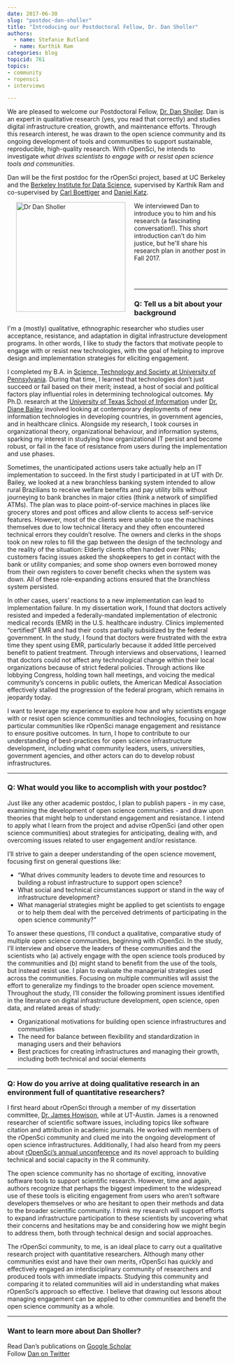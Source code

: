 ```yaml
---
date: 2017-06-30
slug: "postdoc-dan-sholler"
title: "Introducing our Postdoctoral Fellow, Dr. Dan Sholler"
authors:
  - name: Stefanie Butland
  - name: Karthik Ram
categories: blog
topicid: 761
topics:
- community
- ropensci
- interviews

---
```


We are pleased to welcome our Postdoctoral Fellow, [Dr. Dan Sholler](https://danielsholler.wordpress.com/). Dan is an expert in qualitative research (yes, you read that correctly) and studies digital infrastructure creation, growth, and maintenance efforts. Through this research interest, he was drawn to the open science community and its ongoing development of tools and communities to support sustainable, reproducible, high-quality research. With rOpenSci, he intends to investigate _what drives scientists to engage with or resist open science tools and communities_.

Dan will be the first postdoc for the rOpenSci project, based at UC Berkeley and the [Berkeley Institute for Data Science](https://bids.berkeley.edu/), supervised by Karthik Ram and co-supervised by [Carl Boettiger](https://ropensci.org/about/#leadership) and [Daniel Katz](http://danielskatz.org/).

<img src="http://i.imgur.com/piOAomv.jpg" alt="Dr Dan Sholler" align="left" style="margin: 0px 20px" width="250" style="float: left;clear:both">

We interviewed Dan to introduce you to him and his research (a fascinating conversation!). This short introduction can’t do him justice, but he'll share his research plan in another post in Fall 2017.

<br><br>

---
### Q: Tell us a bit about your background
I'm a (mostly) qualitative, ethnographic researcher who studies user acceptance, resistance, and adaptation in digital infrastructure development programs. In other words, I like to study the factors that motivate people to engage with or resist new technologies, with the goal of helping to improve design and implementation strategies for eliciting engagement.

I completed my B.A. in [Science, Technology and Society at University of Pennsylvania](https://hss.sas.upenn.edu/undergraduate/science-technology-and-society-major). During that time, I learned that technologies don’t just succeed or fail based on their merit; instead, a host of social and political factors play influential roles in determining technological outcomes. My Ph.D. research at the [University of Texas School of Information](https://www.ischool.utexas.edu/) under [Dr. Diane Bailey](https://www.dianebailey.me/) involved looking at contemporary deployments of new information technologies in developing countries, in government agencies, and in healthcare clinics. Alongside my research, I took courses in organizational theory, organizational behaviour, and information systems, sparking my interest in studying how organizational IT persist and become robust, or fail in the face of resistance from users during the implementation and use phases.

Sometimes, the unanticipated actions users take actually help an IT implementation to succeed. In the first study I participated in at UT with Dr. Bailey, we looked at a new branchless banking system intended to allow rural Brazilians to receive welfare benefits and pay utility bills without journeying to bank branches in major cities (think a network of simplified ATMs). The plan was to place point-of-service machines in places like grocery stores and post offices and allow clients to access self-service features. However, most of the clients were unable to use the machines themselves due to low technical literacy and they often encountered technical errors they couldn’t resolve. The owners and clerks in the shops took on new roles to fill the gap between the design of the technology and the reality of the situation: Elderly clients often handed over PINs; customers facing issues asked the shopkeepers to get in contact with the bank or utility companies; and some shop owners even borrowed money from their own registers to cover benefit checks when the system was down. All of these role-expanding actions ensured that the branchless system persisted.

In other cases, users’ reactions to a new implementation can lead to implementation failure. In my dissertation work, I found that doctors actively resisted and impeded a federally-mandated implementation of electronic medical records (EMR) in the U.S. healthcare industry. Clinics implemented “certified” EMR and had their costs partially subsidized by the federal government. In the study, I found that doctors were frustrated with the extra time they spent using EMR, particularly because it added little perceived benefit to patient treatment. Through interviews and observations, I learned that doctors could not affect any technological change within their local organizations because of strict federal policies. Through actions like lobbying Congress, holding town hall meetings, and voicing the medical community’s concerns in public outlets, the American Medical Association effectively stalled the progression of the federal program, which remains in jeopardy today.

I want to leverage my experience to explore how and why scientists engage with or resist open science communities and technologies, focusing on how particular communities like rOpenSci manage engagement and resistance to ensure positive outcomes. In turn, I hope to contribute to our understanding of best-practices for open science infrastructure development, including what community leaders, users, universities, government agencies, and other actors can do to develop robust infrastructures.

---

### Q: What would you like to accomplish with your postdoc?
Just like any other academic postdoc, I plan to publish papers - in my case, examining the development of open science communities - and draw upon theories that might help to understand engagement and resistance. I intend to apply what I learn from the project and advise rOpenSci (and other open science communities) about strategies for anticipating, dealing with, and overcoming issues related to user engagement and/or resistance.

I’ll strive to gain a deeper understanding of the open science movement, focusing first on general questions like:

- “What drives community leaders to devote time and resources to building a robust infrastructure to support open science?
- What social and technical circumstances support or stand in the way of infrastructure development?
- What managerial strategies might be applied to get scientists to engage or to help them deal with the perceived detriments of participating in the open science community?”

To answer these questions, I’ll conduct a qualitative, comparative study of multiple open science communities, beginning with rOpenSci. In the study, I’ll interview and observe the leaders of these communities and the scientists who (a) actively engage with the open science tools produced by the communities and (b) might stand to benefit from the use of the tools, but instead resist use. I plan to evaluate the managerial strategies used across the communities. Focusing on multiple communities will assist the effort to generalize my findings to the broader open science movement. Throughout the study, I’ll consider the following prominent issues identified in the literature on digital infrastructure development, open science, open data, and related areas of study:

- Organizational motivations for building open science infrastructures and communities
- The need for balance between flexibility and standardization in managing users and their behaviors
- Best practices for creating infrastructures and managing their growth, including both technical and social elements

---

### Q: How do you arrive at doing qualitative research in an environment full of quantitative researchers?

I first heard about rOpenSci through a member of my dissertation committee, [Dr. James Howison](https://www.ischool.utexas.edu/people/person_details?PersonID=175), while at UT-Austin. James is a renowned researcher of scientific software issues, including topics like software citation and attribution in academic journals. He worked with members of the rOpenSci community and clued me into the ongoing development of open science infrastructures. Additionally, I had also heard from my peers about [rOpenSci’s annual unconference](https://ropensci.org/blog/blog/2017/06/02/unconf2017) and its novel approach to building technical and social capacity in the R community.

The open science community has no shortage of exciting, innovative software tools to support scientific research. However, time and again, authors recognize that perhaps the biggest impediment to the widespread use of these tools is eliciting engagement from users who aren’t software developers themselves or who are hesitant to open their methods and data to the broader scientific community. I think my research will support efforts to expand infrastructure participation to these scientists by uncovering what their concerns and hesitations may be and considering how we might begin to address them, both through technical design and social approaches.

The rOpenSci community, to me, is an ideal place to carry out a qualitative research project with quantitative researchers. Although many other communities exist and have their own merits, rOpenSci has quickly and effectively engaged an interdisciplinary community of researchers and produced tools with immediate impacts. Studying this community and comparing it to related communities will aid in understanding what makes rOpenSci’s approach so effective. I believe that drawing out lessons about managing engagement can be applied to other communities and benefit the open science community as a whole.

---

### Want to learn more about Dan Sholler?
Read Dan’s publications on [Google Scholar](https://scholar.google.com/citations?user=fHVPc94AAAAJ&hl=en&oi=ao)
<br>
Follow [Dan on Twitter](https://twitter.com/dansholler)
